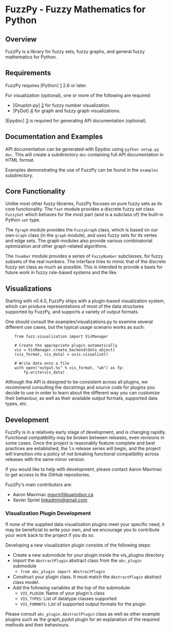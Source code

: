 # FuzzPy - Fuzzy Mathematics for Python


## Overview

FuzzPy is a library for fuzzy sets, fuzzy graphs, and general fuzzy mathematics
for Python.


## Requirements

FuzzPy requires [Python] [1] 2.6 or later.

For visualization (optional), one or more of the following are required:

* [Gnuplot-py] [2] for fuzzy number visualization.
* [PyDot] [4] for graph and fuzzy graph visualizations.

[Epydoc] [3] is required for generating API documentation (optional).


## Documentation and Examples

API documentation can be generated with Epydoc using `python setup.py doc`. This
will create a subdirectory `doc` containing full API documentation in HTML
format.

Examples demonstrating the use of FuzzPy can be found in the `examples`
subdirectory.


## Core Functionality

Unlike most other fuzzy libraries, FuzzPy focuses on pure fuzzy sets as its core
functionality. The `fset` module provides a discrete fuzzy set class `FuzzySet`
which behaves for the most part (and is a subclass of) the built-in Python `set`
type.

The `fgraph` module provides the `FuzzyGraph` class, which is based on our own
`Graph` class (in the `graph` module), and uses fuzzy sets for its vertex and
edge sets. The graph modules also provide various combinatorial optimization
and other graph-related algorithms.

The `fnumber` module provides a series of `FuzzyNumber` subclasses, for fuzzy
subsets of the real numbers. The interface tries to mimic that of the discrete
fuzzy set class as much as possible. This is intended to provide a basis for
future work in fuzzy rule-based systems and the like.


## Visualizations

Starting with v0.4.0, FuzzPy ships with a plugin-based visualization system,
which can produce representations of most of the data structures supported by
FuzzPy, and supports a variety of output formats.

One should consult the examples/visualizations.py to examine several different
use cases, but the typical usage scenario works as such:

        from fuzz.visualization import VisManager
        
        # Create the appropriate plugin automatically
        vis = VisManager.create_backend(data_object)
        (vis_format, vis_data) = uvis.visualize()

        # Write data onto a file
        with open("output.%s" % vis_format, "wb") as fp:
            fp.write(vis_data)


Although the API is designed to be consistent across all plugins, we recommend
consulting the docstrings and source code for plugins you decide to use in
order to learn about the different way you can customize their behaviour, as
well as their available output formats, supported data types, etc.


## Development

FuzzPy is in a relatively early stage of development, and is changing rapidly.
Functional compatibility may be broken between releases, even revisions in some
cases. Once the project is reasonably feature-complete and best practices are
established, the 1.x release series will begin, and the project will transition
into a policy of not breaking functional compatibility across releases with the
same minor version.

If you would like to help with development, please contact Aaron Mavrinac to get
access to the GitHub repositories.

FuzzPy's main contributors are:

* Aaron Mavrinac <mavrin1@uwindsor.ca>
* Xavier Spriet <linkadmin@gmail.com>


### Visualization Plugin Development

If none of the supplied data visualization plugins meet your specific need, it
may be beneficial to write your own, and we encourage you to contribute your
work back to the project if you do so.

Developing a new visualization plugin consists of the following steps:

- Create a new submodule for your plugin inside the vis_plugins directory
- import the `AbstractPlugin` abstract class from the `abc_plugin` submodule
    - `from abc_plugin import AbstractPlugin`
- Construct your plugin class. It must match the `AbstractPlugin` abstract
    class model.
- Add the following variables at the top of the submodule:
    - `VIS_PLUGIN`: Name of your plugin's class
    - `VIS_TYPES`: List of datatype classes supported
    - `VIS_FORMATS`: List of supported output formats for the plugin

Please consult `abc_plugin.AbstractPlugin` class as well as other example 
plugins such as the graph_pydot plugin for an explanation of the required 
methods and their behaviours.



[1]: http://www.python.org
[2]: http://gnuplot-py.sourceforge.net
[3]: http://epydoc.sourceforge.net
[4]: http://code.google.com/p/pydot/
